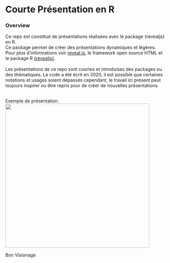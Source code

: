 # Courte Présentation en R

### Overview

Ce repo est constitué de présentations réalisées avec le package {revealjs} en R.<br> 
Ce package permet de créer des présentations dynamiques et légères. Pour plus d'informations voir [reveal.js](https://revealjs.com/), le framework open source HTML et le package R [{revealjs}](https://github.com/rstudio/revealjs).<br> <br> 
Les présentations de ce repo sont courtes et introduises des packages ou des thématiques. Le code a été écrit en 2020, il est possible que certaines notations et usages soient dépassés cependant, le travail ici présent peut toujours inspirer ou être repris pour de créer de nouvelles présentations.<br> <br>

Exemple de présentation.
<img  height="450"  src="../images/readme.gif">

Bon Visionage